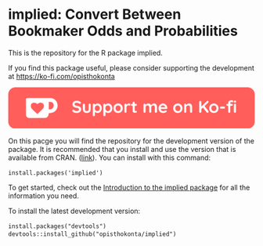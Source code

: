 # implied: Convert Between Bookmaker Odds and Probabilities

This is the repository for the R package implied. 


If you find this package useful, please consider supporting the development at https://ko-fi.com/opisthokonta

[![ko-fi banner and link](README_files/SupportMe_red@2x_scaled.png)](https://ko-fi.com/opisthokonta)


On this pacge you will find the repository for the development version of the package. It is recommended that you install and use the version that is available from CRAN. ([link](https://cran.r-project.org/package=implied)). You can install with this command:

```{r, eval=FALSE}
install.packages('implied')
```

To get started, check out the [Introduction to the implied package](https://cran.r-project.org/web/packages/implied/vignettes/introduction.html) for all the information you need.


To install the latest development version:

```{r, eval=FALSE}
install.packages("devtools")
devtools::install_github("opisthokonta/implied")
```

